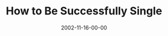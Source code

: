 ---
layout: message
category: message
series: "Do It Yourself"
title: "How to Be Successfully Single"
date: 2002-11-16-00-00
message_id: 255
audio: "http://s3.amazonaws.com/crossroads-media/messages/audio/Be%20Successfully%20Single2.mp3"
audio-duration: "33:33"
tag: 
 - relationship
 - cyndi
 - single
 - flv
 - dating
explicit: false
---